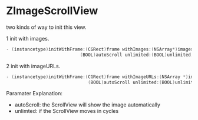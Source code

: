 # ZImageScrollView

two kinds of way to init this view.

1 init with images.

```ObjectiveC
- (instancetype)initWithFrame:(CGRect)frame withImages:(NSArray*)images autoScroll:										
							(BOOL)autoScroll unlimited:(BOOL)unlimited;
```


2 init with imageURLs.

```ObjectiveC
- (instancetype)initWithFrame:(CGRect)frame withImageURLs:(NSArray *)imageURLs autoScroll:
							   (BOOL)autoScroll unlimited:(BOOL)unlimited{
```


Paramater Explanation:

    
* autoScroll: the ScrollView will show the image automatically
* unlimted: if the ScrollView moves in cycles



